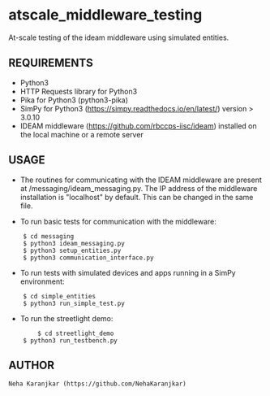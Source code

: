 # atscale_middleware_testing #

At-scale testing of the ideam middleware using simulated entities.

## REQUIREMENTS ##
* Python3
* HTTP Requests library for Python3
* Pika for Python3 (python3-pika)
* SimPy for Python3 (https://simpy.readthedocs.io/en/latest/) version > 3.0.10
* IDEAM middleware (https://github.com/rbccps-iisc/ideam) installed on the local machine or a remote server

## USAGE ##

* The routines for communicating with the IDEAM middleware are present at /messaging/ideam_messaging.py. The IP address of the middleware installation is "localhost" by default. This can be changed in the same file.

* To run basic tests for communication with the middleware:
```console
	$ cd messaging
	$ python3 ideam_messaging.py 
	$ python3 setup_entities.py
	$ python3 communication_interface.py
```
* To run tests with simulated devices and apps running in a SimPy environment:
``` console
	$ cd simple_entities
	$ python3 run_simple_test.py
```
* To run the streetlight demo:
``` console
        $ cd streetlight_demo
	$ python3 run_testbench.py
```
	
## AUTHOR ##
	Neha Karanjkar (https://github.com/NehaKaranjkar)

